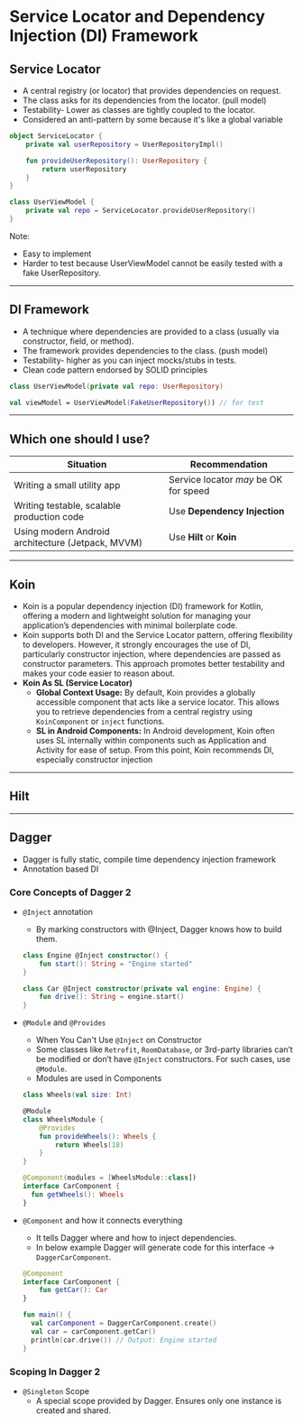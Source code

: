 # Service Locator and Dependency Injection (DI) Framework

## Service Locator

- A central registry (or locator) that provides dependencies on request.
- The class asks for its dependencies from the locator. (pull model)
- Testability- Lower as classes are tightly coupled to the locator.
- Considered an anti-pattern by some because it's like a global variable

```kotlin
object ServiceLocator {
    private val userRepository = UserRepositoryImpl()

    fun provideUserRepository(): UserRepository {
        return userRepository
    }
}

class UserViewModel {
    private val repo = ServiceLocator.provideUserRepository()
}
```

Note:

- Easy to implement
- Harder to test because UserViewModel cannot be easily tested with a fake UserRepository.

---

## DI Framework

- A technique where dependencies are provided to a class (usually via constructor, field, or method).
- The framework provides dependencies to the class. (push model)
- Testability- higher as you can inject mocks/stubs in tests.
- Clean code pattern endorsed by SOLID principles

```kotlin
class UserViewModel(private val repo: UserRepository)

val viewModel = UserViewModel(FakeUserRepository()) // for test
```

---

## Which one should I use?

| Situation                                         | Recommendation                        |
|---------------------------------------------------|---------------------------------------|
| Writing a small utility app                       | Service locator *may* be OK for speed |
| Writing testable, scalable production code        | Use **Dependency Injection**          |
| Using modern Android architecture (Jetpack, MVVM) | Use **Hilt** or **Koin**              |

------ 

## Koin
- Koin is a popular dependency injection (DI) framework for Kotlin, offering a modern and lightweight solution for managing your application’s dependencies with minimal boilerplate code.
- Koin supports both DI and the Service Locator pattern, offering flexibility to developers. However, it strongly encourages the use of DI, particularly constructor injection, where dependencies are passed as constructor parameters. This approach promotes better testability and makes your code easier to reason about.
- **Koin As SL (Service Locator)**
  - **Global Context Usage:** By default, Koin provides a globally accessible component that acts like a service locator. This allows you to retrieve dependencies from a central registry using `KoinComponent` or `inject` functions.
  - **SL in Android Components:** In Android development, Koin often uses SL internally within components such as Application and Activity for ease of setup. From this point, Koin recommends DI, especially constructor injection

------ 

## Hilt


------ 

## Dagger
- Dagger is fully static,  compile time dependency injection framework
- Annotation based DI

### Core Concepts of Dagger 2
- `@Inject` annotation 
  - By marking constructors with @Inject, Dagger knows how to build them.
  ```kotlin
  class Engine @Inject constructor() {
      fun start(): String = "Engine started"
  }
  
  class Car @Inject constructor(private val engine: Engine) {
      fun drive(): String = engine.start()
  }
  ```

- `@Module` and `@Provides`
  - When You Can't Use `@Inject` on Constructor
  - Some classes like `Retrofit`, `RoomDatabase`, or 3rd-party libraries can’t be modified or don’t have `@Inject` constructors. For such cases, use `@Module`.
  - Modules are used in Components
  ```kotlin
  class Wheels(val size: Int)
  
  @Module
  class WheelsModule {
      @Provides
      fun provideWheels(): Wheels {
          return Wheels(18)
      }
  }
  
  @Component(modules = [WheelsModule::class])
  interface CarComponent {
    fun getWheels(): Wheels
  }
  ```
  
- `@Component` and how it connects everything
  - It tells Dagger where and how to inject dependencies.
  - In below example Dagger will generate code for this interface → `DaggerCarComponent`.
  ```kotlin
  @Component
  interface CarComponent {
      fun getCar(): Car
  }
  
  fun main() {
    val carComponent = DaggerCarComponent.create()
    val car = carComponent.getCar()
    println(car.drive()) // Output: Engine started
  }
  ```



### Scoping In Dagger 2
- `@Singleton` Scope
  - A special scope provided by Dagger. Ensures only one instance is created and shared.

